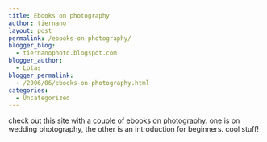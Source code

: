 ```yaml
---
title: Ebooks on photography
author: tiernano
layout: post
permalink: /ebooks-on-photography/
blogger_blog:
  - tiernanophoto.blogspot.com
blogger_author:
  - Lotas
blogger_permalink:
  - /2006/06/ebooks-on-photography.html
categories:
  - Uncategorized
---
```

check out [this site with a couple of ebooks on photography][1]. one is on wedding photography, the other is an introduction for beginners. cool stuff!

 [1]: http://www.camerahobby.com/learning_modules.htm